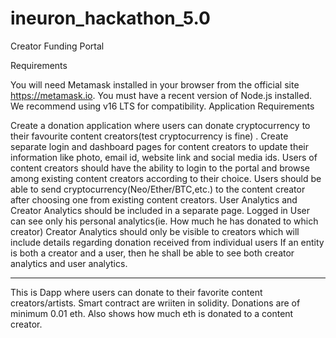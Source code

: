 # ineuron_hackathon_5.0
Creator Funding Portal 

Requirements

You will need Metamask installed in your browser from the official site https://metamask.io.
You must have a recent version of Node.js installed. We recommend using v16 LTS for compatibility.
Application Requirements

Create a donation application where users can donate cryptocurrency to their favourite content creators(test cryptocurrency is fine) .
Create separate login and dashboard pages for content creators to update their information like photo, email id, website link and social media ids.
Users of content creators should have the ability to login to the portal and browse among existing content creators according to their choice.
Users should be able to send cryptocurrency(Neo/Ether/BTC,etc.) to the content creator after choosing one from existing content creators.
User Analytics and Creator Analytics should be included in a separate page. Logged in User can see only his personal analytics(ie. How much he has donated to which creator)
Creator Analytics should only be visible to creators which will include details regarding donation received from individual users
If an entity is both a creator and a user, then he shall be able to see both creator analytics and user analytics. 

__________________________________________________________________________________________________________________________________________________________________________
This is Dapp where users can donate to their favorite content creators/artists.
Smart contract are wriiten in solidity.
Donations are of minimum 0.01 eth.
Also shows how much eth is donated to a content creator.

